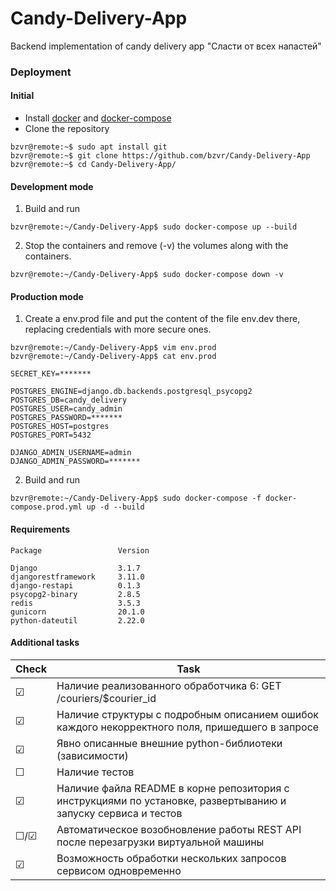 # Candy-Delivery-App
Backend implementation of candy delivery app "Сласти от всех напастей"

### Deployment

#### Initial
 - Install [docker](https://docs.docker.com/get-docker/) and [docker-compose](https://docs.docker.com/compose/install/)
 - Clone the repository
 ```console
bzvr@remote:~$ sudo apt install git
bzvr@remote:~$ git clone https://github.com/bzvr/Candy-Delivery-App
bzvr@remote:~$ cd Candy-Delivery-App/
```

#### Development mode
1. Build and run 
 ```console
bzvr@remote:~/Candy-Delivery-App$ sudo docker-compose up --build
```
2. Stop the containers and remove (-v) the volumes along with the containers.
 ```console
bzvr@remote:~/Candy-Delivery-App$ sudo docker-compose down -v
```


#### Production mode

1.  Create a env.prod file and put the content of the file env.dev there, replacing credentials with more secure ones.

 ```console
bzvr@remote:~/Candy-Delivery-App$ vim env.prod
bzvr@remote:~/Candy-Delivery-App$ cat env.prod
```

```
SECRET_KEY=*******

POSTGRES_ENGINE=django.db.backends.postgresql_psycopg2
POSTGRES_DB=candy_delivery
POSTGRES_USER=candy_admin
POSTGRES_PASSWORD=*******
POSTGRES_HOST=postgres
POSTGRES_PORT=5432

DJANGO_ADMIN_USERNAME=admin
DJANGO_ADMIN_PASSWORD=*******
```

2. Build and run 
 ```console
bzvr@remote:~/Candy-Delivery-App$ sudo docker-compose -f docker-compose.prod.yml up -d --build
```



#### Requirements
```python3
Package     			Version

Django      			3.1.7
djangorestframework     3.11.0
django-restapi 			0.1.3
psycopg2-binary     	2.8.5
redis       			3.5.3
gunicorn      			20.1.0
python-dateutil    		2.22.0

```

#### Additional tasks

| Check   |  Task
|---------|---
| ☑       |  Наличие реализованного обработчика 6: GET /couriers/$courier_id
| ☑       |  Наличие структуры с подробным описанием ошибок каждого некорректного поля, пришедшего в запросе
| ☑       |  Явно описанные внешние python-библиотеки (зависимости)
| ☐       |  Наличие тестов
| ☑       |  Наличие файла README в корне репозитория с инструкциями по установке, развертыванию и запуску сервиса и тестов
| ☐/☑     |  Автоматическое возобновление работы REST API после перезагрузки виртуальной машины
| ☑       |  Возможность обработки нескольких запросов сервисом одновременно

